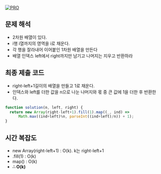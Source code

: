 [![PRO]][Link]

## 문제 해석

- 2차원 배열이 있다.
- i행 i열까지의 영역을 i로 채운다.
- 각 행을 잘라내어 이어붙인 1차원 배열을 만든다
- 배열 인덱스 left에서 right까지만 남기고 나머지는 지우고 반환하라

## 최종 제출 코드

- right-left+1길이의 배열을 만들고 1로 채운다. 
- 인덱스와 left를 더한 값을 n으로 나눈 나머지와 몫 중 큰 값에 1을 더한 후 반환한다.

```js
function solution(n, left, right) {
  return new Array(right-left+1).fill(1).map((_, ind) => 
      Math.max((ind+left)%n, parseInt((ind+left)/n)) + 1);
}
```

## 시간 복잡도

- new Array(right-left+1) : O(k). k는 right-left+1
- .fill(1) : O(k)
- map() : O(k)
- **∴ O(k)**

<!---------------------------------------------------------------------------->

[PRO]: https://github.com/GoSSaChin/algorithm-js/assets/107768516/67c43b52-bc3f-4571-a249-5519021afbb0
[Link]: https://school.programmers.co.kr/learn/courses/30/lessons/87390
